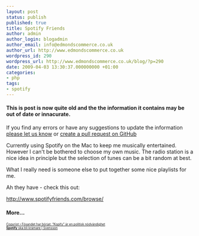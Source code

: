 ```yaml
---
layout: post
status: publish
published: true
title: Spotify Friends
author: admin
author_login: blogadmin
author_email: info@edmondscommerce.co.uk
author_url: http://www.edmondscommerce.co.uk
wordpress_id: 290
wordpress_url: http://www.edmondscommerce.co.uk/blog/?p=290
date: 2009-04-03 13:30:37.000000000 +01:00
categories:
- php
tags:
- spotify
---
```

<div class="oldpost"><h4>This is post is now quite old and the the information it contains may be out of date or innacurate.</h4>
<p>
If you find any errors or have any suggestions to update the information <a href="http://edmondscommerce.github.io/contact-us/index.html">please let us know</a>
or <a href="https://github.com/edmondscommerce/edmondscommerce.github.io">create a pull request on GitHub</a>
</p>
</div>
Currently using Spotify on the Mac to keep me musically entertained. However I can't be bothered to choose my own music. The radio station is a nice idea in principle but the selection of tunes can be a bit random at best.

What I really need is someone else to put together some nice playlists for me. 

Ah they have - check this out:

<a href="http://www.spotifyfriends.com/browse/" rel="nofollow">http://www.spotifyfriends.com/browse/</a><h4>More...</h4>
			<div style="font-size: .6em;"><a href="http://copyriot.se/2009/04/03/fosandet-har-borjat-kopify-ar-en-politisk-nodvandighet/" rel="nofollow">Copyriot › Fösandet har börjat: “Kopify” är en politisk nödvändighet</a><br><a href="http://www.zaramis.nu/blog/2009/03/30/spotify-ska-bli-kramare/" rel="nofollow"><b>Spotify</b> ska bli krämare | Svensson</a><br></div>

